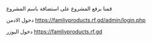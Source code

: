 قمنا برفع المشروع على استضافة باسم المشروع 


دخول الادمن https://famliyproducts.rf.gd/admin/login.php


دخول اليوزر https://famliyproducts.rf.gd
